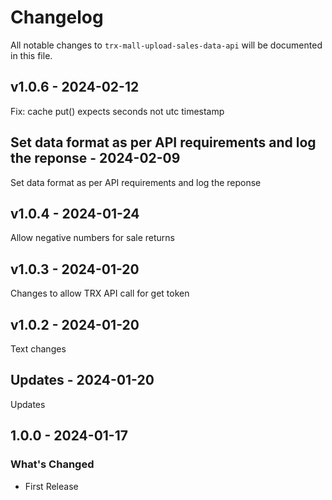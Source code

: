 # Changelog

All notable changes to `trx-mall-upload-sales-data-api` will be documented in this file.

## v1.0.6 - 2024-02-12

Fix: cache put() expects seconds not utc timestamp

## Set data format as per API requirements and log the reponse - 2024-02-09

Set data format as per API requirements and log the reponse

## v1.0.4 - 2024-01-24

Allow negative numbers for sale returns

## v1.0.3 - 2024-01-20

Changes to allow TRX API call for get token

## v1.0.2 - 2024-01-20

Text changes

## Updates - 2024-01-20

Updates

## 1.0.0 - 2024-01-17

### What's Changed

- First Release
